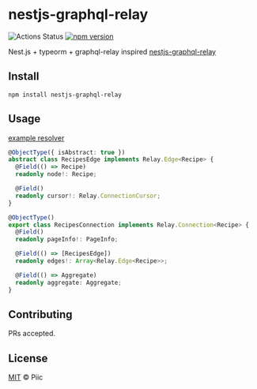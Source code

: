 # nestjs-graphql-relay

![Actions Status](https://github.com/piic/nestjs-plugins/workflows/Node%20CI/badge.svg)
[![npm version](https://badge.fury.io/js/nestjs-graphql-relay.svg)](https://badge.fury.io/js/nestjs-graphql-relay)

Nest.js + typeorm + graphql-relay inspired [nestjs-graphql-relay](https://github.com/kazekyo/nestjs-graphql-relay)

## Install

```
npm install nestjs-graphql-relay
```

## Usage

[example resolver](https://github.com/piic/nestjs-plugins/blob/master/example/src/recipes/recipes.resolver.ts)

```typescript
@ObjectType({ isAbstract: true })
abstract class RecipesEdge implements Relay.Edge<Recipe> {
  @Field(() => Recipe)
  readonly node!: Recipe;

  @Field()
  readonly cursor!: Relay.ConnectionCursor;
}

@ObjectType()
export class RecipesConnection implements Relay.Connection<Recipe> {
  @Field()
  readonly pageInfo!: PageInfo;

  @Field(() => [RecipesEdge])
  readonly edges!: Array<Relay.Edge<Recipe>>;

  @Field(() => Aggregate)
  readonly aggregate: Aggregate;
}
```

## Contributing

PRs accepted.

## License

[MIT](https://github.com/piic/nestjs-plugins/blob/master/LICENSE) © Piic
